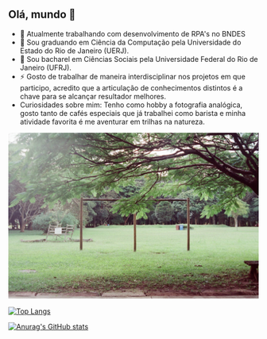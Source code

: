 ## Olá, mundo 👋

- 🔭 Atualmente trabalhando com desenvolvimento de RPA's no BNDES
- 🌱 Sou graduando em Ciência da Computação pela Universidade do Estado do Rio de Janeiro (UERJ). 
- 💬 Sou bacharel em Ciências Sociais pela Universidade Federal do Rio de Janeiro (UFRJ).
- ⚡ Gosto de trabalhar de maneira interdisciplinar nos projetos em que participo, acredito que a articulação de conhecimentos distintos é a chave para se alcançar resultador melhores.
- Curiosidades sobre mim: Tenho como hobby a fotografia analógica, gosto tanto de cafés especiais que já trabalhei como barista e minha atividade favorita é me aventurar em trilhas na natureza.

<img src='img/imagem_readme.jpg'></img>


[![Top Langs](https://github-readme-stats.vercel.app/api/top-langs/?username=desjoao&show_icons=true&theme=highcontrast)](https://github.com/anuraghazra/github-readme-stats)

[![Anurag's GitHub stats](https://github-readme-stats.vercel.app/api?username=desjoao&layout=compact)](https://github.com/anuraghazra/github-readme-stats)

<!--
**desjoao/desjoao** is a ✨ _special_ ✨ repository because its `README.md` (this file) appears on your GitHub profile.

Here are some ideas to get you started:

- 🔭 I’m currently working on ...
- 🌱 I’m currently learning ...
- 👯 I’m looking to collaborate on ...
- 🤔 I’m looking for help with ...
- 💬 Ask me about ...
- 📫 How to reach me: ...
- 😄 Pronouns: ...
- ⚡ Fun fact: ...
-->
